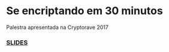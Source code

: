 # Se encriptando em 30 minutos

Palestra apresentada na Cryptorave 2017

### [SLIDES](https://speakerdeck.com/emiliano/se-encriptando-em-30-minutos)
